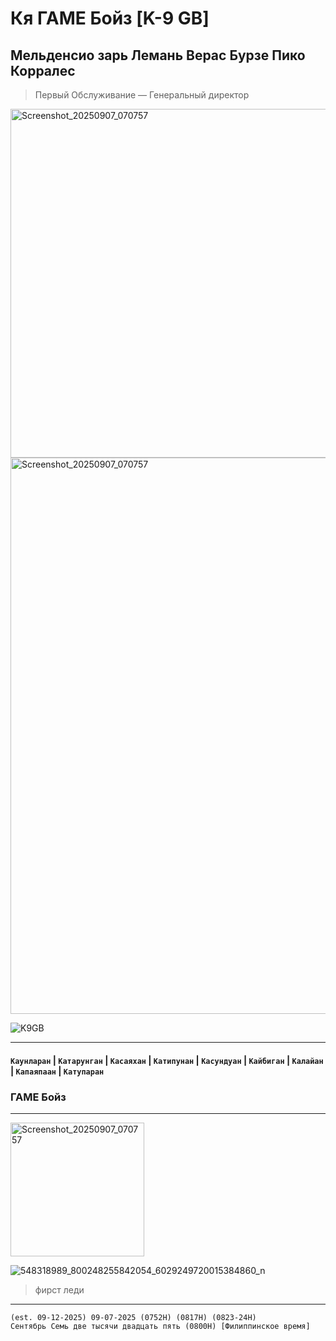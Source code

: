# Кя ГАМЕ Бойз [K-9 GB]
## Мельденсио зарь Лемань Верас Бурзе Пико Корралес
> Первый Обслуживание — Генеральный директор
<a href="https://mczvc-biomew.github.io/mczvc">
<img width="890" height="558" alt="Screenshot_20250907_070757" src="https://github.com/user-attachments/assets/afe6f4bb-ee94-47f3-a8d7-46d09b6cf9fa" /></a>
<img width="890" height="890" alt="Screenshot_20250907_070757" src="https://mczvc-biomew.github.io/k9gb/_nuxt/mczvc-founder.SKFfqRtQ.png"/>

![K9GB](final.png)

---
#### `Каунларан` | `Катарунган` | `Касаяхан` | `Катипунан` | `Касундуан` | `Кайбиган` | `Калайан` | `Капаяпаан` | `Катупаран`
### ГАМЕ Бойз

---
<img width="214" height="214" alt="Screenshot_20250907_070757" src="https://mczvc-biomew.github.io/k9gb/_nuxt/YouMeKa-Flower.xnOa35n1.svg" />

![548318989_800248255842054_6029249720015384860_n](https://github.com/user-attachments/assets/83199b0b-499e-44ac-bc18-c4ff9e7603d3)


> фирст леди


---
```
(est. 09-12-2025) 09-07-2025 (0752H) (0817H) (0823-24H)
Сентябрь Семь две тысячи двадцать пять (0800H) [Филиппинское время]
```


